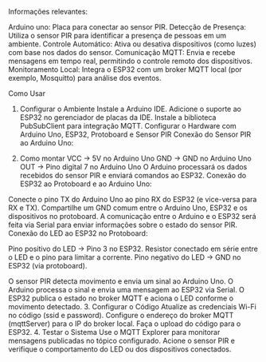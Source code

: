 Informações relevantes:

Arduino uno: Placa para conectar ao sensor PIR.
Detecção de Presença: Utiliza o sensor PIR para identificar a presença de pessoas em um ambiente.
Controle Automático: Ativa ou desativa dispositivos (como luzes) com base nos dados do sensor.
Comunicação MQTT: Envia e recebe mensagens em tempo real, permitindo o controle remoto dos dispositivos.
Monitoramento Local: Integra o ESP32 com um broker MQTT local (por exemplo, Mosquitto) para análise dos eventos.

Como Usar
1. Configurar o Ambiente
Instale a Arduino IDE.
Adicione o suporte ao ESP32 no gerenciador de placas da IDE.
Instale a biblioteca PubSubClient para integração MQTT.
Configurar o Hardware com Arduino Uno, ESP32, Protoboard e Sensor PIR
Conexão do Sensor PIR ao Arduino Uno:

2. Como montar
VCC → 5V no Arduino Uno
GND → GND no Arduino Uno
OUT → Pino digital 7 no Arduino Uno
O Arduino processará os dados recebidos do sensor PIR e enviará comandos ao ESP32.
Conexão do ESP32 ao Protoboard e ao Arduino Uno:

Conecte o pino TX do Arduino Uno ao pino RX do ESP32 (e vice-versa para RX e TX).
Compartilhe um GND comum entre o Arduino Uno, ESP32 e os dispositivos no protoboard.
A comunicação entre o Arduino e o ESP32 será feita via Serial para enviar informações sobre o estado do sensor PIR.
Conexão do LED ao ESP32 no Protoboard:

Pino positivo do LED → Pino 3 no ESP32.
Resistor conectado em série entre o LED e o pino para limitar a corrente.
Pino negativo do LED → GND no ESP32 (via protoboard).

O sensor PIR detecta movimento e envia um sinal ao Arduino Uno.
O Arduino processa o sinal e envia uma mensagem ao ESP32 via Serial.
O ESP32 publica o estado no broker MQTT e aciona o LED conforme o movimento detectado.
3. Configurar o Código
Atualize as credenciais Wi-Fi no código (ssid e password).
Configure o endereço do broker MQTT (mqttServer) para o IP do broker local.
Faça o upload do código para o ESP32.
4. Testar o Sistema
Use o MQTT Explorer para monitorar mensagens publicadas no tópico configurado.
Acione o sensor PIR e verifique o comportamento do LED ou dos dispositivos conectados.
